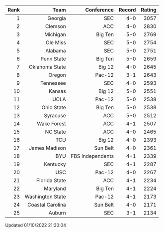 | Rank  | Team                 | Conference           | Record   | Rating |
| ---:  | ---:                 | ---:                 | ---:     | ---:   |
| 1     | Georgia              | SEC                  | 4-0      | 3057   |
| 2     | Clemson              | ACC                  | 4-0      | 2830   |
| 3     | Michigan             | Big Ten              | 5-0      | 2769   |
| 4     | Ole Miss             | SEC                  | 5-0      | 2754   |
| 5     | Alabama              | SEC                  | 5-0      | 2751   |
| 6     | Penn State           | Big Ten              | 5-0      | 2659   |
| 7     | Oklahoma State       | Big 12               | 4-0      | 2645   |
| 8     | Oregon               | Pac-12               | 3-1      | 2643   |
| 9     | Tennessee            | SEC                  | 4-0      | 2593   |
| 10    | Kansas               | Big 12               | 5-0      | 2551   |
| 11    | UCLA                 | Pac-12               | 5-0      | 2538   |
| 12    | Ohio State           | Big Ten              | 5-0      | 2538   |
| 13    | Syracuse             | ACC                  | 5-0      | 2512   |
| 14    | Wake Forest          | ACC                  | 4-1      | 2507   |
| 15    | NC State             | ACC                  | 4-0      | 2465   |
| 16    | TCU                  | Big 12               | 4-0      | 2393   |
| 17    | James Madison        | Sun Belt             | 4-0      | 2361   |
| 18    | BYU                  | FBS Independents     | 4-1      | 2339   |
| 19    | Kentucky             | SEC                  | 4-1      | 2287   |
| 20    | USC                  | Pac-12               | 4-0      | 2267   |
| 21    | Florida State        | ACC                  | 4-1      | 2234   |
| 22    | Maryland             | Big Ten              | 4-1      | 2224   |
| 23    | Washington State     | Pac-12               | 4-1      | 2173   |
| 24    | Coastal Carolina     | Sun Belt             | 4-0      | 2171   |
| 25    | Auburn               | SEC                  | 3-1      | 2134   |

Updated 01/10/2022 21:30:04
